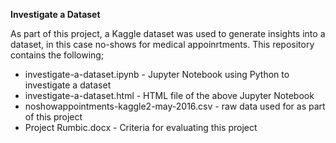 **Investigate a Dataset**

As part of this project, a Kaggle dataset was used to generate insights into a dataset, in this case no-shows for medical appoinrtments. This repository contains the following;
- investigate-a-dataset.ipynb - Jupyter Notebook using Python to investigate a dataset
- investigate-a-dataset.html - HTML file of the above Jupyter Notebook
- noshowappointments-kaggle2-may-2016.csv - raw data used for as part of this project
- Project Rumbic.docx - Criteria for evaluating this project
